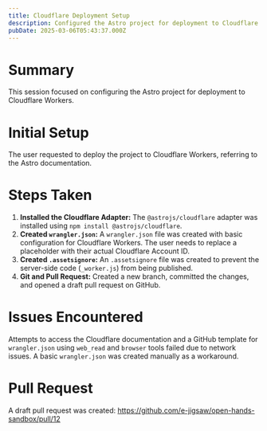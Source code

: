 ```yaml
---
title: Cloudflare Deployment Setup
description: Configured the Astro project for deployment to Cloudflare Workers.
pubDate: 2025-03-06T05:43:37.000Z
---
```


# Summary

This session focused on configuring the Astro project for deployment to Cloudflare Workers.

# Initial Setup

The user requested to deploy the project to Cloudflare Workers, referring to the Astro documentation.

# Steps Taken

1.  **Installed the Cloudflare Adapter:** The `@astrojs/cloudflare` adapter was installed using `npm install @astrojs/cloudflare`.
2.  **Created `wrangler.json`:** A `wrangler.json` file was created with basic configuration for Cloudflare Workers. The user needs to replace a placeholder with their actual Cloudflare Account ID.
3.  **Created `.assetsignore`:** An `.assetsignore` file was created to prevent the server-side code (`_worker.js`) from being published.
4. **Git and Pull Request:** Created a new branch, committed the changes, and opened a draft pull request on GitHub.

# Issues Encountered

Attempts to access the Cloudflare documentation and a GitHub template for `wrangler.json` using `web_read` and `browser` tools failed due to network issues. A basic `wrangler.json` was created manually as a workaround.

# Pull Request

A draft pull request was created: https://github.com/e-jigsaw/open-hands-sandbox/pull/12